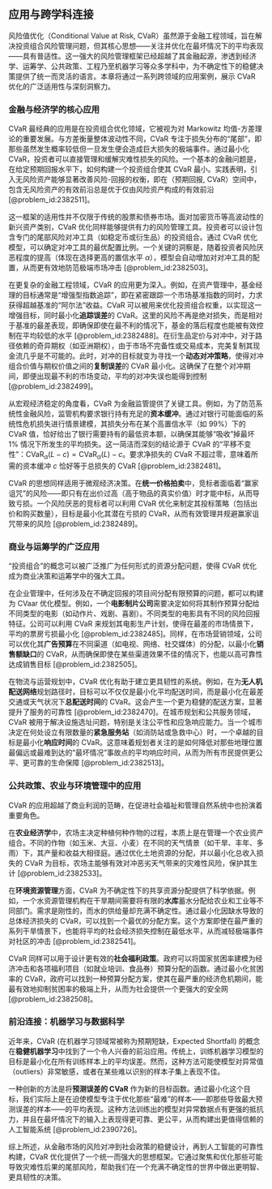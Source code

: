 ## 应用与跨学科连接

风险值优化（Conditional Value at Risk, CVaR）虽然源于金融工程领域，旨在解决投资组合风险管理问题，但其核心思想——关注并优化在最坏情况下的平均表现——具有普适性。这一强大的风险管理框架已经超越了其金融起源，渗透到经济学、运筹学、公共政策、工程乃至机器学习等众多学科中，为不确定性下的稳健决策提供了统一而灵活的语言。本章将通过一系列跨领域的应用案例，展示 CVaR 优化的广泛适用性与深刻洞察力。

### 金融与经济学的核心应用

CVaR 最经典的应用是在投资组合优化领域，它被视为对 Markowitz 均值-方差理论的重要发展。与方差衡量整体波动性不同，CVaR 专注于损失分布的“尾部”，即那些虽然发生概率较低但一旦发生便会造成巨大损失的极端事件。通过最小化 CVaR，投资者可以直接管理和缓解灾难性损失的风险。一个基本的金融问题是，在给定预期回报水平下，如何构建一个投资组合使其 CVaR 最小。实践表明，引入无风险资产能够显著改善风险-回报的权衡，即在（预期回报, CVaR）空间中，包含无风险资产的有效前沿总是优于仅由风险资产构成的有效前沿 [@problem_id:2382511]。

这一框架的适用性并不仅限于传统的股票和债券市场。面对加密货币等高波动性的新兴资产类别，CVaR 优化同样能够提供有力的风险管理工具。投资者可以设计包含专门的尾部风险对冲工具（如稳定币或衍生品）的投资组合。通过 CVaR 优化模型，可以确定对冲工具的最优配置比例。一个关键的洞察是，随着投资者风险厌恶程度的提高（体现在选择更高的置信水平 $\alpha$），模型会自动增加对对冲工具的配置，从而更有效地防范极端市场冲击 [@problem_id:2382503]。

在更复杂的金融工程领域，CVaR 的应用更为深入。例如，在资产管理中，基金经理的目标通常是“增强型指数追踪”，即在紧密跟踪一个市场基准指数的同时，力求获得超越基准的“阿尔法”收益。CVaR 可以被用来优化投资组合权重，以实现这一增强目标，同时最小化**追踪误差**的 CVaR。这里的风险不再是绝对损失，而是相对于基准的最差表现，即确保即使在最不利的情况下，基金的落后程度也能被有效控制在平均较低的水平 [@problem_id:2382488]。在衍生品定价与对冲中，对于路径依赖的奇异期权（如亚洲期权），由于市场不完备性或交易成本，完美复制其现金流几乎是不可能的。此时，对冲的目标就变为寻找一个**动态对冲策略**，使得对冲组合价值与期权价值之间的**复制误差**的 CVaR 最小化。这确保了在整个对冲期间，即便出现最不利的市场变动，平均的对冲失误也能得到控制 [@problem_id:2382499]。

从宏观经济稳定的角度看，CVaR 为金融监管提供了关键工具。例如，为了防范系统性金融风险，监管机构要求银行持有充足的**资本缓冲**。通过对银行可能面临的系统性危机损失进行情景建模，其损失分布在某个高置信水平（如 99%）下的 CVaR 值，恰好给出了银行需要持有的最低资本额，以确保其能够“吸收”掉最坏 1% 情况下所发生的平均损失。这一简洁而深刻的结论源于 CVaR 的“平移不变性”：$\text{CVaR}_{\alpha}(L-c) = \text{CVaR}_{\alpha}(L) - c$。要求净损失的 CVaR 不超过零，意味着所需的资本缓冲 $c$ 恰好等于总损失的 CVaR [@problem_id:2382481]。

CVaR 的思想同样适用于微观经济决策。在**统一价格拍卖**中，竞标者面临着“赢家诅咒”的风险——即只有在出价过高（高于物品的真实价值）时才能中标，从而导致亏损。一个风险厌恶的竞标者可以利用 CVaR 优化来制定其投标策略（包括出价和购买数量），目标是最小化其潜在亏损的 CVaR，从而有效管理并规避赢家诅咒带来的风险 [@problem_id:2382489]。

### 商业与运筹学的广泛应用

“投资组合”的概念可以被广泛推广为任何形式的资源分配问题，使得 CVaR 优化成为商业决策和运筹学中的强大工具。

在企业管理中，任何涉及在不确定回报的项目间分配有限预算的问题，都可以构建为 CVaar 优化模型。例如，一个**电影制片公司**需要决定如何将其制作预算分配给不同类型的电影（如动作片、戏剧、喜剧）。不同类型的电影具有不同的风险回报特征。公司可以利用 CVaR 来规划其电影生产计划，使得在最差的市场情景下，平均的票房亏损最小化 [@problem_id:2382485]。同样，在市场营销领域，公司可以优化其**广告预算**在不同渠道（如电视、网络、社交媒体）的分配，以最小化**销售额缺口**的 CVaR，从而确保即使在某些渠道效果不佳的情况下，也能以高可靠性达成销售目标 [@problem_id:2382505]。

在物流与运营规划中，CVaR 优化有助于建立更具韧性的系统。例如，在为**无人机配送网络**规划路径时，目标可以不仅仅是最小化平均配送时间，而是最小化在最差交通或天气状况下**总配送时间**的 CVaR。这会产生一个更为稳健的配送方案，显著提升了服务的可靠性 [@problem_id:2382470]。在城市规划和公共服务领域，CVaR 被用于解决设施选址问题，特别是关注公平性和应急响应能力。当一个城市决定在何处设立有限数量的**紧急服务站**（如消防站或急救中心）时，一个卓越的目标是最小化**响应时间**的 CVaR。这意味着规划者关注的是如何降低对那些地理位置最偏远或最难到达的“最坏情况”事故点的平均响应时间，从而为所有市民提供更公平、更可靠的生命保障 [@problem_id:2382513]。

### 公共政策、农业与环境管理中的应用

CVaR 的应用超越了商业利润的范畴，在促进社会福祉和管理自然系统中也扮演着重要角色。

在**农业经济学**中，农场主决定种植何种作物的过程，本质上是在管理一个农业资产组合。不同的作物（如玉米、大豆、小麦）在不同的天气情景（如干旱、丰年、多雨）下，其产量和收益大相径庭。通过优化土地资源的分配，并以最小化总收入损失的 CVaR 为目标，农场主能够有效对冲恶劣天气带来的灾难性风险，保护其生计 [@problem_id:2382533]。

在**环境资源管理**方面，CVaR 为不确定性下的共享资源分配提供了科学依据。例如，一个水资源管理机构在干旱期间需要将有限的**水库**蓄水分配给农业和工业等不同部门。需求是刚性的，而水的供给量却充满不确定性。通过最小化因缺水导致的总体经济损失的 CVaR，可以找到一个最优的分配方案。这个方案即使在最严重的系列干旱情景下，也能将平均的社会经济损失控制在最低水平，从而减轻极端事件对社区的冲击 [@problem_id:2382541]。

CVaR 同样可以用于设计更有效的**社会福利政策**。政府可以将国家贫困率建模为经济冲击和各项福利项目（如就业培训、食品券）预算分配的函数。通过最小化贫困率的 CVaR，政府可以找到一种预算分配方案，使其在最严重的经济危机期间，能最有效地抑制贫困率的极端上升，从而为社会提供一个更强大的安全网 [@problem_id:2382508]。

### 前沿连接：机器学习与数据科学

近年来，CVaR (在机器学习领域常被称为预期短缺，Expected Shortfall) 的概念在**稳健机器学习**中找到了一个令人兴奋的前沿应用。传统上，训练机器学习模型的目标是最小化在所有训练样本上的平均误差。然而，这种方法可能使模型对异常值（outliers）非常敏感，或者在某些难以识别的样本子集上表现不佳。

一种创新的方法是将**预测误差的 CVaR** 作为新的目标函数。通过最小化这个目标，我们实际上是在迫使模型专注于优化那些“最难”的样本——即那些导致最大预测误差的样本——的平均表现。这种方法训练出的模型对异常数据点有更强的抵抗力，并且在最坏情况下的输入上表现得更可靠、更公平，从而构建出更值得信赖的人工智能系统 [@problem_id:2390726]。

综上所述，从金融市场的风险对冲到社会政策的稳健设计，再到人工智能的可靠性构建，CVaR 优化提供了一个统一而强大的思想框架。它通过聚焦和优化那些可能导致灾难性后果的尾部风险，帮助我们在一个充满不确定性的世界中做出更明智、更具韧性的决策。
